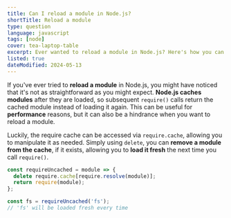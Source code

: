 ```yaml
---
title: Can I reload a module in Node.js?
shortTitle: Reload a module
type: question
language: javascript
tags: [node]
cover: tea-laptop-table
excerpt: Ever wanted to reload a module in Node.js? Here's how you can do it.
listed: true
dateModified: 2024-05-13
---
```


If you've ever tried to **reload a module** in Node.js, you might have noticed that it's not as straightforward as you might expect. **Node.js caches modules** after they are loaded, so subsequent `require()` calls return the cached module instead of loading it again. This can be useful for **performance** reasons, but it can also be a hindrance when you want to reload a module.

Luckily, the require cache can be accessed via `require.cache`, allowing you to manipulate it as needed. Simply using `delete`, you can **remove a module from the cache**, if it exists, allowing you to **load it fresh** the next time you call `require()`.

```js
const requireUncached = module => {
  delete require.cache[require.resolve(module)];
  return require(module);
};

const fs = requireUncached('fs');
// 'fs' will be loaded fresh every time
```
